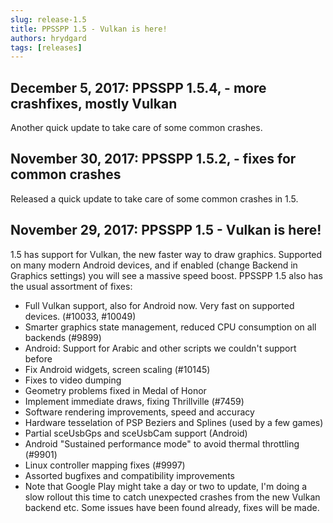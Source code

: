 ```yaml
---
slug: release-1.5
title: PPSSPP 1.5 - Vulkan is here!
authors: hrydgard
tags: [releases]
---
```


## December 5, 2017: PPSSPP 1.5.4, - more crashfixes, mostly Vulkan

Another quick update to take care of some common crashes.

## November 30, 2017: PPSSPP 1.5.2, - fixes for common crashes

Released a quick update to take care of some common crashes in 1.5.

## November 29, 2017: PPSSPP 1.5 - Vulkan is here!

1.5 has support for Vulkan, the new faster way to draw graphics. Supported on many modern Android devices, and if enabled (change Backend in Graphics settings) you will see a massive speed boost. PPSSPP 1.5 also has the usual assortment of fixes:

* Full Vulkan support, also for Android now. Very fast on supported devices. (#10033, #10049)
* Smarter graphics state management, reduced CPU consumption on all backends (#9899)
* Android: Support for Arabic and other scripts we couldn't support before
* Fix Android widgets, screen scaling (#10145)
* Fixes to video dumping
* Geometry problems fixed in Medal of Honor
* Implement immediate draws, fixing Thrillville (#7459)
* Software rendering improvements, speed and accuracy
* Hardware tesselation of PSP Beziers and Splines (used by a few games)
* Partial sceUsbGps and sceUsbCam support (Android)
* Android "Sustained performance mode" to avoid thermal throttling (#9901)
* Linux controller mapping fixes (#9997)
* Assorted bugfixes and compatibility improvements
* Note that Google Play might take a day or two to update, I'm doing a slow rollout this time to catch unexpected crashes from the new Vulkan backend etc. Some issues have been found already, fixes will be made.
